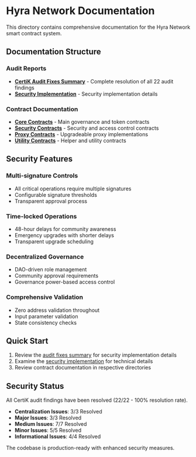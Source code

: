 # Hyra Network Documentation

This directory contains comprehensive documentation for the Hyra Network smart contract system.

## Documentation Structure

### Audit Reports
- **[CertiK Audit Fixes Summary](./audit/AUDIT_FIXES_SUMMARY.md)** - Complete resolution of all 22 audit findings
- **[Security Implementation](./HNA03_SECURITY_IMPLEMENTATION.md)** - Security implementation details

### Contract Documentation
- **[Core Contracts](../contracts/core/)** - Main governance and token contracts
- **[Security Contracts](../contracts/security/)** - Security and access control contracts
- **[Proxy Contracts](../contracts/proxy/)** - Upgradeable proxy implementations
- **[Utility Contracts](../contracts/utils/)** - Helper and utility contracts

## Security Features

### Multi-signature Controls
- All critical operations require multiple signatures
- Configurable signature thresholds
- Transparent approval process

### Time-locked Operations
- 48-hour delays for community awareness
- Emergency upgrades with shorter delays
- Transparent upgrade scheduling

### Decentralized Governance
- DAO-driven role management
- Community approval requirements
- Governance power-based access control

### Comprehensive Validation
- Zero address validation throughout
- Input parameter validation
- State consistency checks

## Quick Start

1. Review the [audit fixes summary](./audit/AUDIT_FIXES_SUMMARY.md) for security implementation details
2. Examine the [security implementation](./HNA03_SECURITY_IMPLEMENTATION.md) for technical details
3. Review contract documentation in respective directories

## Security Status

All CertiK audit findings have been resolved (22/22 - 100% resolution rate).

- **Centralization Issues**: 3/3 Resolved
- **Major Issues**: 3/3 Resolved  
- **Medium Issues**: 7/7 Resolved
- **Minor Issues**: 5/5 Resolved
- **Informational Issues**: 4/4 Resolved

The codebase is production-ready with enhanced security measures.
